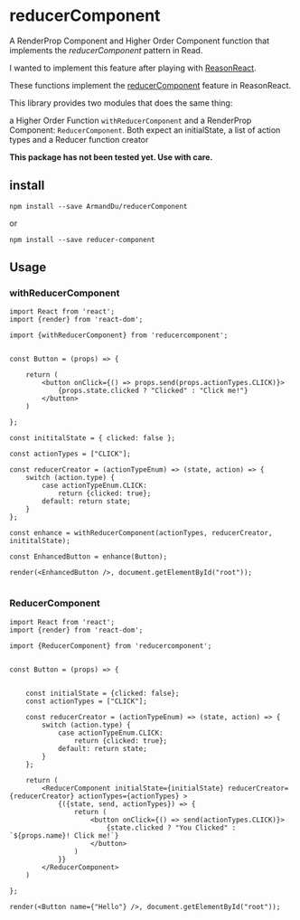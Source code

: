 # reducerComponent
A RenderProp Component and Higher Order Component function that implements the *reducerComponent* pattern in Read.


I wanted to implement this feature after playing with [ReasonReact](https://reasonml.github.io/reason-react/).

These functions implement the [reducerComponent](https://reasonml.github.io/reason-react/docs/en/state-actions-reducer.html) feature in ReasonReact.

This library provides two modules that does the same thing:

a Higher Order Function `withReducerComponent` and a RenderProp Component: `ReducerComponent`.
Both expect an initialState, a list of action types and a Reducer function creator

**This package has not been tested yet. Use with care.**

## install

```
npm install --save ArmandDu/reducerComponent
```

or 
```
npm install --save reducer-component
```


## Usage


### withReducerComponent
```
import React from 'react';
import {render} from 'react-dom';

import {withReducerComponent} from 'reducercomponent';


const Button = (props) => {

    return (
        <button onClick={() => props.send(props.actionTypes.CLICK)}>
            {props.state.clicked ? "Clicked" : "Click me!"}
        </button>
    )

};

const inititalState = { clicked: false };

const actionTypes = ["CLICK"];

const reducerCreator = (actionTypeEnum) => (state, action) => {
    switch (action.type) {
        case actionTypeEnum.CLICK:
            return {clicked: true};
        default: return state;
    }
};

const enhance = withReducerComponent(actionTypes, reducerCreator, inititalState);

const EnhancedButton = enhance(Button);

render(<EnhancedButton />, document.getElementById("root"));


```

### ReducerComponent
```
import React from 'react';
import {render} from 'react-dom';

import {ReducerComponent} from 'reducercomponent';


const Button = (props) => {


    const initialState = {clicked: false};
    const actionTypes = ["CLICK"];

    const reducerCreator = (actionTypeEnum) => (state, action) => {
        switch (action.type) {
            case actionTypeEnum.CLICK:
                return {clicked: true};
            default: return state;
        }
    };

    return (
        <ReducerComponent initialState={initialState} reducerCreator={reducerCreator} actionTypes={actionTypes} >
            {({state, send, actionTypes}) => {
                return (
                    <button onClick={() => send(actionTypes.CLICK)}>
                        {state.clicked ? "You Clicked" : `${props.name}! Click me!`}
                    </button>
                )
            }}
        </ReducerComponent>
    )

};

render(<Button name={"Hello"} />, document.getElementById("root"));

```


